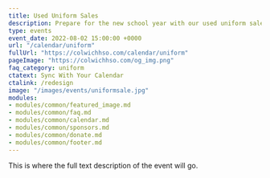 ```yaml
---
title: Used Uniform Sales
description: Prepare for the new school year with our used uniform sales.
type: events
event_date: 2022-08-02 15:00:00 +0000
url: "/calendar/uniform"
fullUrl: "https://colwichhso.com/calendar/uniform"
pageImage: "https://colwichhso.com/og_img.png"
faq_category: uniform
ctatext: Sync With Your Calendar
ctalink: /redesign
image: "/images/events/uniformsale.jpg"
modules:
- modules/common/featured_image.md
- modules/common/faq.md
- modules/common/calendar.md
- modules/common/sponsors.md
- modules/common/donate.md
- modules/common/footer.md
---
```

This is where the full text description of the event will go.